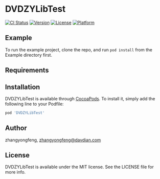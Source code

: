 # DVDZYLibTest

[![CI Status](https://img.shields.io/travis/zhangyongfeng/DVDZYLibTest.svg?style=flat)](https://travis-ci.org/zhangyongfeng/DVDZYLibTest)
[![Version](https://img.shields.io/cocoapods/v/DVDZYLibTest.svg?style=flat)](https://cocoapods.org/pods/DVDZYLibTest)
[![License](https://img.shields.io/cocoapods/l/DVDZYLibTest.svg?style=flat)](https://cocoapods.org/pods/DVDZYLibTest)
[![Platform](https://img.shields.io/cocoapods/p/DVDZYLibTest.svg?style=flat)](https://cocoapods.org/pods/DVDZYLibTest)

## Example

To run the example project, clone the repo, and run `pod install` from the Example directory first.

## Requirements

## Installation

DVDZYLibTest is available through [CocoaPods](https://cocoapods.org). To install
it, simply add the following line to your Podfile:

```ruby
pod 'DVDZYLibTest'
```

## Author

zhangyongfeng, zhangyongfeng@davdian.com

## License

DVDZYLibTest is available under the MIT license. See the LICENSE file for more info.
